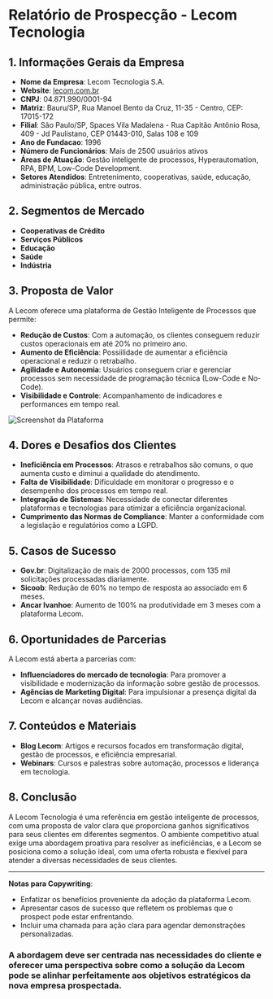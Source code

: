 # Relatório de Prospecção - Lecom Tecnologia

## 1. Informações Gerais da Empresa
- **Nome da Empresa**: Lecom Tecnologia S.A.
- **Website**: [lecom.com.br](http://www.lecom.com.br)
- **CNPJ**: 04.871.990/0001-94
- **Matriz**: Bauru/SP, Rua Manoel Bento da Cruz, 11-35 - Centro, CEP: 17015-172
- **Filial**: São Paulo/SP, Spaces Vila Madalena - Rua Capitão Antônio Rosa, 409 - Jd Paulistano, CEP 01443-010, Salas 108 e 109
- **Ano de Fundacao**: 1996
- **Número de Funcionários**: Mais de 2500 usuários ativos
- **Áreas de Atuação**: Gestão inteligente de processos, Hyperautomation, RPA, BPM, Low-Code Development.
- **Setores Atendidos**: Entretenimento, cooperativas, saúde, educação, administração pública, entre outros.

## 2. Segmentos de Mercado
- **Cooperativas de Crédito**
- **Serviços Públicos**
- **Educação**
- **Saúde**
- **Indústria** 

## 3. Proposta de Valor
A Lecom oferece uma plataforma de Gestão Inteligente de Processos que permite:
- **Redução de Custos**: Com a automação, os clientes conseguem reduzir custos operacionais em até 20% no primeiro ano.
- **Aumento de Eficiência**: Possiilidade de aumentar a eficiência operacional e reduzir o retrabalho.
- **Agilidade e Autonomia**: Usuários conseguem criar e gerenciar processos sem necessidade de programação técnica (Low-Code e No-Code).
- **Visibilidade e Controle**: Acompanhamento de indicadores e performances em tempo real.

![Screenshot da Plataforma](https://www.lecom.com.br/wp-content/uploads/2023/04/plataforma_lecom_azul.gif)

## 4. Dores e Desafios dos Clientes
- **Ineficiência em Processos**: Atrasos e retrabalhos são comuns, o que aumenta custo e diminui a qualidade do atendimento.
- **Falta de Visibilidade**: Dificuldade em monitorar o progresso e o desempenho dos processos em tempo real.
- **Integração de Sistemas**: Necessidade de conectar diferentes plataformas e tecnologias para otimizar a eficiência organizacional.
- **Cumprimento das Normas de Compliance**: Manter a conformidade com a legislação e regulatórios como a LGPD.

## 5. Casos de Sucesso
- **Gov.br**: Digitalização de mais de 2000 processos, com 135 mil solicitações processadas diariamente.
- **Sicoob**: Redução de 60% no tempo de resposta ao associado em 6 meses.
- **Ancar Ivanhoe**: Aumento de 100% na produtividade em 3 meses com a plataforma Lecom.

## 6. Oportunidades de Parcerias
A Lecom está aberta a parcerias com:
- **Influenciadores do mercado de tecnologia**: Para promover a visibilidade e modernização da informação sobre gestão de processos.
 - **Agências de Marketing Digital**: Para impulsionar a presença digital da Lecom e alcançar novas audiências.

## 7. Conteúdos e Materiais 
- **Blog Lecom**: Artigos e recursos focados em transformação digital, gestão de processos, e eficiência empresarial.
- **Webinars**: Cursos e palestras sobre automação, processos e liderança em tecnologia.

## 8. Conclusão
A Lecom Tecnologia é uma referência em gestão inteligente de processos, com uma proposta de valor clara que proporciona ganhos significativos para seus clientes em diferentes segmentos. O ambiente competitivo atual exige uma abordagem proativa para resolver as ineficiências, e a Lecom se posiciona como a solução ideal, com uma oferta robusta e flexível para atender a diversas necessidades de seus clientes.

---

**Notas para Copywriting**:
- Enfatizar os benefícios proveniente da adoção da plataforma Lecom.
- Apresentar casos de sucesso que refletem os problemas que o prospect pode estar enfrentando.
- Incluir uma chamada para ação clara para agendar demonstrações personalizadas.

### A abordagem deve ser centrada nas necessidades do cliente e oferecer uma perspectiva sobre como a solução da Lecom pode se alinhar perfeitamente aos objetivos estratégicos da nova empresa prospectada.